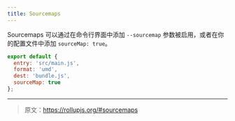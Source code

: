 ```yaml
---
title: Sourcemaps
---
```


Sourcemaps 可以通过在命令行界面中添加  `--sourcemap` 参数被启用，或者在你的配置文件中添加 `sourceMap: true`。

```js
export default {
  entry: 'src/main.js',
  format: 'umd',
  dest: 'bundle.js',
  sourceMap: true
};
```

***

> 原文：https://rollupjs.org/#sourcemaps